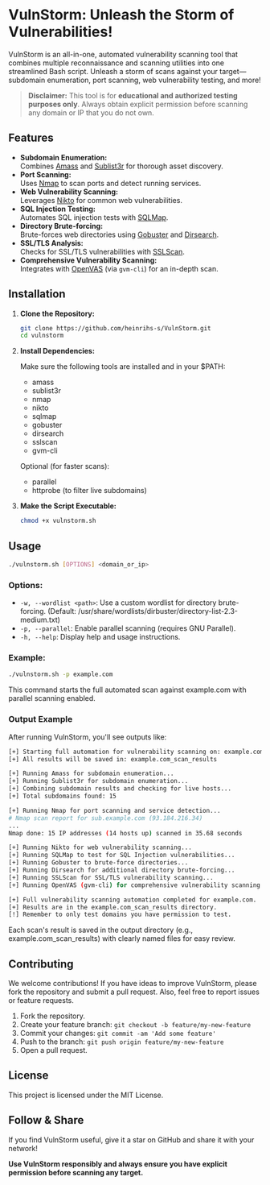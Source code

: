 # VulnStorm: Unleash the Storm of Vulnerabilities!

VulnStorm is an all-in-one, automated vulnerability scanning tool that combines multiple reconnaissance and scanning utilities into one streamlined Bash script. Unleash a storm of scans against your target—subdomain enumeration, port scanning, web vulnerability testing, and more!

> **Disclaimer:** This tool is for **educational and authorized testing purposes only**. Always obtain explicit permission before scanning any domain or IP that you do not own.

## Features

- **Subdomain Enumeration:**  
  Combines [Amass](https://github.com/OWASP/Amass) and [Sublist3r](https://github.com/aboul3la/Sublist3r) for thorough asset discovery.
- **Port Scanning:**  
  Uses [Nmap](https://nmap.org/) to scan ports and detect running services.
- **Web Vulnerability Scanning:**  
  Leverages [Nikto](https://cirt.net/Nikto2) for common web vulnerabilities.
- **SQL Injection Testing:**  
  Automates SQL injection tests with [SQLMap](https://github.com/sqlmapproject/sqlmap).
- **Directory Brute-forcing:**  
  Brute-forces web directories using [Gobuster](https://github.com/OJ/gobuster) and [Dirsearch](https://github.com/maurosoria/dirsearch).
- **SSL/TLS Analysis:**  
  Checks for SSL/TLS vulnerabilities with [SSLScan](https://github.com/rbsec/sslscan).
- **Comprehensive Vulnerability Scanning:**  
  Integrates with [OpenVAS](https://www.openvas.org/) (via `gvm-cli`) for an in-depth scan.

## Installation

1. **Clone the Repository:**
   ```bash
   git clone https://github.com/heinrihs-s/VulnStorm.git
   cd vulnstorm
   ```

2. **Install Dependencies:**

   Make sure the following tools are installed and in your $PATH:
   - amass
   - sublist3r
   - nmap
   - nikto
   - sqlmap
   - gobuster
   - dirsearch
   - sslscan
   - gvm-cli

   Optional (for faster scans):
   - parallel
   - httprobe (to filter live subdomains)

3. **Make the Script Executable:**
   ```bash
   chmod +x vulnstorm.sh
   ```

## Usage

```bash
./vulnstorm.sh [OPTIONS] <domain_or_ip>
```

### Options:
- `-w, --wordlist <path>`: Use a custom wordlist for directory brute-forcing. (Default: /usr/share/wordlists/dirbuster/directory-list-2.3-medium.txt)
- `-p, --parallel`: Enable parallel scanning (requires GNU Parallel).
- `-h, --help`: Display help and usage instructions.

### Example:
```bash
./vulnstorm.sh -p example.com
```
This command starts the full automated scan against example.com with parallel scanning enabled.

### Output Example
After running VulnStorm, you'll see outputs like:

```bash
[+] Starting full automation for vulnerability scanning on: example.com
[+] All results will be saved in: example.com_scan_results

[+] Running Amass for subdomain enumeration...
[+] Running Sublist3r for subdomain enumeration...
[+] Combining subdomain results and checking for live hosts...
[+] Total subdomains found: 15

[+] Running Nmap for port scanning and service detection...
# Nmap scan report for sub.example.com (93.184.216.34)
...
Nmap done: 15 IP addresses (14 hosts up) scanned in 35.68 seconds

[+] Running Nikto for web vulnerability scanning...
[+] Running SQLMap to test for SQL Injection vulnerabilities...
[+] Running Gobuster to brute-force directories...
[+] Running Dirsearch for additional directory brute-forcing...
[+] Running SSLScan for SSL/TLS vulnerability scanning...
[+] Running OpenVAS (gvm-cli) for comprehensive vulnerability scanning...

[+] Full vulnerability scanning automation completed for example.com.
[+] Results are in the example.com_scan_results directory.
[!] Remember to only test domains you have permission to test.
```

Each scan's result is saved in the output directory (e.g., example.com_scan_results) with clearly named files for easy review.

## Contributing

We welcome contributions! If you have ideas to improve VulnStorm, please fork the repository and submit a pull request. Also, feel free to report issues or feature requests.

1. Fork the repository.
2. Create your feature branch: `git checkout -b feature/my-new-feature`
3. Commit your changes: `git commit -am 'Add some feature'`
4. Push to the branch: `git push origin feature/my-new-feature`
5. Open a pull request.

## License

This project is licensed under the MIT License.

## Follow & Share

If you find VulnStorm useful, give it a star on GitHub and share it with your network!

**Use VulnStorm responsibly and always ensure you have explicit permission before scanning any target.**
